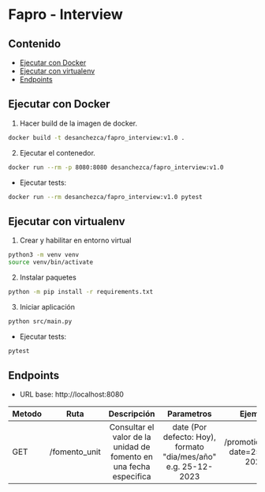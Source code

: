# Fapro - Interview

## Contenido

* [Ejecutar con Docker](#ejecutar-con-docker)
* [Ejecutar con virtualenv](#ejecutar-con-virtualenv)
* [Endpoints](#endpoints)

## Ejecutar con Docker

1. Hacer build de la imagen de docker.

```sh
docker build -t desanchezca/fapro_interview:v1.0 .
```

2. Ejecutar el contenedor.

```sh
docker run --rm -p 8080:8080 desanchezca/fapro_interview:v1.0
```

- Ejecutar tests:

```sh
docker run --rm desanchezca/fapro_interview:v1.0 pytest
```


## Ejecutar con virtualenv

1. Crear y habilitar en entorno virtual

```sh
python3 -m venv venv
source venv/bin/activate
```

2. Instalar paquetes

```sh
python -m pip install -r requirements.txt
```

3. Iniciar aplicación

```sh
python src/main.py
```


- Ejecutar tests:

```sh
pytest
```


## Endpoints

- URL base: http://localhost:8080

| Metodo |     Ruta      |                            Descripción                             |                           Parametros                           |             Ejemplo             |
|--------|:-------------:|:------------------------------------------------------------------:|:--------------------------------------------------------------:|:-------------------------------:|
| GET    | /fomento_unit | Consultar el valor de la unidad de fomento en una fecha especifica | date (Por defecto: Hoy), formato "dia/mes/año" e.g. 25-12-2023 | /promotion_unit?date=25-12-2022 |

